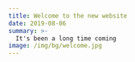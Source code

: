 ```yaml
---
title: Welcome to the new website
date: 2019-08-06
summary: >-
  It's been a long time coming 
image: /img/bg/welcome.jpg
---
```

